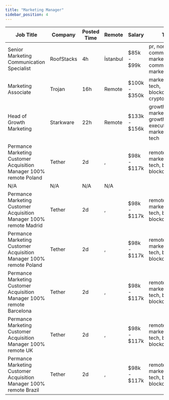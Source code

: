 ```yaml
---
title: "Marketing Manager"
sidebar_position: 4
---
```


| Job Title | Company | Posted Time | Remote | Salary | Tags | Apply Link |
|-----------|---------|-------------|--------|--------|------|------------|
| Senior Marketing Communication Specialist | RoofStacks | 4h | İstanbul | $85k - $99k | pr, non tech, communication, marketing communication, marketing | [Apply](https://web3.career/senior-marketing-communication-specialist-roofstacks/104484) |
| Marketing Associate | Trojan | 16h | Remote | $100k - $350k | marketing, non tech, blockchain, crypto, defi | [Apply](https://web3.career/marketing-associate-trojan/104472) |
| Head of Growth Marketing | Starkware | 22h | Remote | $133k - $156k | growth marketing, growth, executive, marketing, non tech | [Apply](https://web3.career/head-of-growth-marketing-starkware/104461) |
| Permance Marketing Customer Acquisition Manager 100% remote Poland | Tether | 2d | , | $98k - $117k | remote, marketing, non tech, bitcoin, blockchain | [Apply](https://web3.career/performance-marketing-customer-acquisition-manager-100-remote-poland-tether/104394) |
| N/A | N/A | N/A | N/A |  |  | [Apply](https://web3.career/metana) |
| Permance Marketing Customer Acquisition Manager 100% remote Madrid | Tether | 2d | , | $98k - $117k | remote, marketing, non tech, bitcoin, blockchain | [Apply](https://web3.career/performance-marketing-customer-acquisition-manager-100-remote-madrid-tether/104393) |
| Permance Marketing Customer Acquisition Manager 100% remote Poland | Tether | 2d | , | $98k - $117k | remote, marketing, non tech, bitcoin, blockchain | [Apply](https://web3.career/performance-marketing-customer-acquisition-manager-100-remote-poland-tether/104392) |
| Permance Marketing Customer Acquisition Manager 100% remote Barcelona | Tether | 2d | , | $98k - $117k | remote, marketing, non tech, bitcoin, blockchain | [Apply](https://web3.career/performance-marketing-customer-acquisition-manager-100-remote-barcelona-tether/104391) |
| Permance Marketing Customer Acquisition Manager 100% remote UK | Tether | 2d | , | $98k - $117k | remote, marketing, non tech, bitcoin, blockchain | [Apply](https://web3.career/performance-marketing-customer-acquisition-manager-100-remote-uk-tether/104390) |
| Permance Marketing Customer Acquisition Manager 100% remote Brazil | Tether | 2d | , | $98k - $117k | remote, marketing, non tech, bitcoin, blockchain | [Apply](https://web3.career/performance-marketing-customer-acquisition-manager-100-remote-brazil-tether/104389) |
